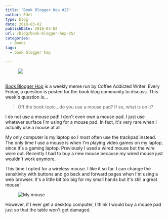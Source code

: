 ```yaml
---
title: 'Book Blogger Hop #25'
author: Edel
type: blog
date: 2018-03-02
publishDate: 2018-03-02
url: /blog/book-blogger-hop-25/
categories:
  - Books
tags:
  - book blogger hop

---
```

<figure><a rel="_nofollow" href="http://www.coffeeaddictedwriter.com/p/blog-page.html"><img src="https://i1.wp.com/3.bp.blogspot.com/-2bKizvp-A9w/WEjGAM4OjJI/AAAAAAAAV50/nU3xHQNtvSQQ8dRsB8OueG061E99KPrYACLcB/s1600/Book%2BBlogger%2BHop%2B%2528Final%2529.png?w=663&#038;ssl=1" data-recalc-dims="1" /></a></figure> 

<a rel="_nofollow" href="http://www.coffeeaddictedwriter.com/p/blog-page.html"></a>

<a rel="_nofollow" href="http://www.coffeeaddictedwriter.com/p/blog-page.html"><br /> </a><a rel="_nofollow" href="http://www.coffeeaddictedwriter.com/p/blog-page.html">Book Blogger Hop</a> is a weekly meme run by Coffee Addicted Writer. Every Friday, a question is posted for the book blog community to discuss. This week's question is&#8230;

> Off the book topic...do you use a mouse pad? If so, what is on it?

I do not use a mouse pad! I don't even own a mouse pad. I just use whatever surface I'm using for a mouse pad. In fact, it's very rare when I actually use a mouse at all.

My only computer is my laptop so I most often use the trackpad instead. The only time I use a mouse is when I'm playing video games on my laptop, since it's a gaming laptop. Previously I used a wired mouse but the wire wore out. Recently I had to buy a new mouse because my wired mouse just wouldn't work anymore.

This time I opted for a wireless mouse. I like it so far. I can change the sensitivity with buttons and go back and forward pages when I'm using a web browser. It's a little bit too big for my small hands but it's still a great mouse!

<figure><img src="" alt="My mouse" /></figure> 

However, if I ever get a desktop computer, I think I would buy a mouse pad just so that the table won't get damaged.